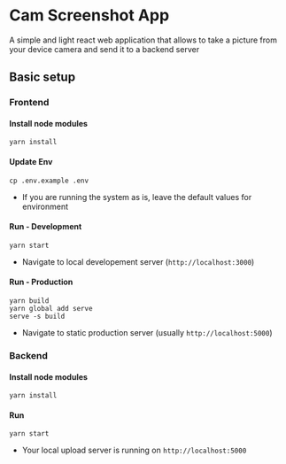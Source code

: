 # Cam Screenshot App

A simple and light react web application that allows to take a picture from your device camera and send it to a backend server

## Basic setup

### Frontend

#### Install node modules
```
yarn install
```

#### Update Env
```
cp .env.example .env
```

- If you are running the system as is, leave the default values for environment

#### Run - Development
```
yarn start
```

- Navigate to local developement server (`http://localhost:3000`)

#### Run - Production
```
yarn build
yarn global add serve
serve -s build
```

- Navigate to static production server (usually `http://localhost:5000`)

### Backend

#### Install node modules
```
yarn install
```

#### Run
```
yarn start
```

- Your local upload server is running on `http://localhost:5000`
